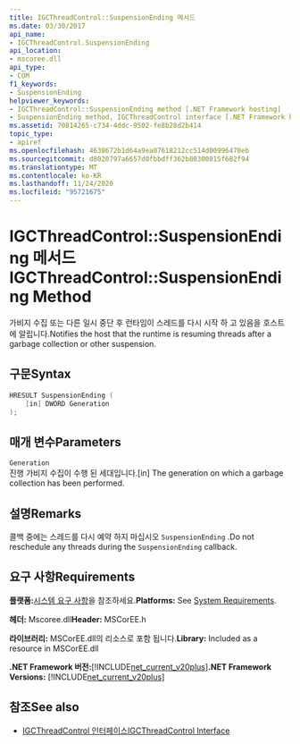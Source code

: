 ```yaml
---
title: IGCThreadControl::SuspensionEnding 메서드
ms.date: 03/30/2017
api_name:
- IGCThreadControl.SuspensionEnding
api_location:
- mscoree.dll
api_type:
- COM
f1_keywords:
- SuspensionEnding
helpviewer_keywords:
- IGCThreadControl::SuspensionEnding method [.NET Framework hosting]
- SuspensionEnding method, IGCThreadControl interface [.NET Framework hosting]
ms.assetid: 70814265-c734-4ddc-9502-fe8b28d2b414
topic_type:
- apiref
ms.openlocfilehash: 4638672b1d64a9ea07618212cc514d00996470eb
ms.sourcegitcommit: d8020797a6657d0fbbdff362b80300815f682f94
ms.translationtype: MT
ms.contentlocale: ko-KR
ms.lasthandoff: 11/24/2020
ms.locfileid: "95721675"
---
```

# <a name="igcthreadcontrolsuspensionending-method"></a><span data-ttu-id="c9880-102">IGCThreadControl::SuspensionEnding 메서드</span><span class="sxs-lookup"><span data-stu-id="c9880-102">IGCThreadControl::SuspensionEnding Method</span></span>

<span data-ttu-id="c9880-103">가비지 수집 또는 다른 일시 중단 후 런타임이 스레드를 다시 시작 하 고 있음을 호스트에 알립니다.</span><span class="sxs-lookup"><span data-stu-id="c9880-103">Notifies the host that the runtime is resuming threads after a garbage collection or other suspension.</span></span>  
  
## <a name="syntax"></a><span data-ttu-id="c9880-104">구문</span><span class="sxs-lookup"><span data-stu-id="c9880-104">Syntax</span></span>  
  
```cpp  
HRESULT SuspensionEnding (  
    [in] DWORD Generation  
);  
```  
  
## <a name="parameters"></a><span data-ttu-id="c9880-105">매개 변수</span><span class="sxs-lookup"><span data-stu-id="c9880-105">Parameters</span></span>  

 `Generation`  
 <span data-ttu-id="c9880-106">진행 가비지 수집이 수행 된 세대입니다.</span><span class="sxs-lookup"><span data-stu-id="c9880-106">[in] The generation on which a garbage collection has been performed.</span></span>  
  
## <a name="remarks"></a><span data-ttu-id="c9880-107">설명</span><span class="sxs-lookup"><span data-stu-id="c9880-107">Remarks</span></span>  

 <span data-ttu-id="c9880-108">콜백 중에는 스레드를 다시 예약 하지 마십시오 `SuspensionEnding` .</span><span class="sxs-lookup"><span data-stu-id="c9880-108">Do not reschedule any threads during the `SuspensionEnding` callback.</span></span>  
  
## <a name="requirements"></a><span data-ttu-id="c9880-109">요구 사항</span><span class="sxs-lookup"><span data-stu-id="c9880-109">Requirements</span></span>  

 <span data-ttu-id="c9880-110">**플랫폼:**[시스템 요구 사항](../../get-started/system-requirements.md)을 참조하세요.</span><span class="sxs-lookup"><span data-stu-id="c9880-110">**Platforms:** See [System Requirements](../../get-started/system-requirements.md).</span></span>  
  
 <span data-ttu-id="c9880-111">**헤더:** Mscoree.dll</span><span class="sxs-lookup"><span data-stu-id="c9880-111">**Header:** MSCorEE.h</span></span>  
  
 <span data-ttu-id="c9880-112">**라이브러리:** MSCorEE.dll의 리소스로 포함 됩니다.</span><span class="sxs-lookup"><span data-stu-id="c9880-112">**Library:** Included as a resource in MSCorEE.dll</span></span>  
  
 <span data-ttu-id="c9880-113">**.NET Framework 버전:**[!INCLUDE[net_current_v20plus](../../../../includes/net-current-v20plus-md.md)]</span><span class="sxs-lookup"><span data-stu-id="c9880-113">**.NET Framework Versions:** [!INCLUDE[net_current_v20plus](../../../../includes/net-current-v20plus-md.md)]</span></span>  
  
## <a name="see-also"></a><span data-ttu-id="c9880-114">참조</span><span class="sxs-lookup"><span data-stu-id="c9880-114">See also</span></span>

- [<span data-ttu-id="c9880-115">IGCThreadControl 인터페이스</span><span class="sxs-lookup"><span data-stu-id="c9880-115">IGCThreadControl Interface</span></span>](igcthreadcontrol-interface.md)
